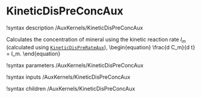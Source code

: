 # KineticDisPreConcAux
!syntax description /AuxKernels/KineticDisPreConcAux

Calculates the concentration of mineral using the kinetic reaction rate $I_m$
(calculated using [`KineticDisPreRateAux`](/chemical_reactions/KineticDisPreRateAux.md)),
\begin{equation}
\frac{d C_m}{d t} = I_m.
\end{equation}

!syntax parameters /AuxKernels/KineticDisPreConcAux

!syntax inputs /AuxKernels/KineticDisPreConcAux

!syntax children /AuxKernels/KineticDisPreConcAux

